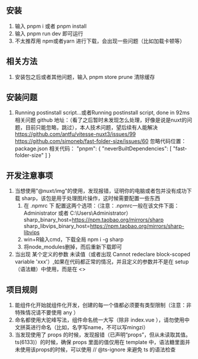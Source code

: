 ## 安装
1. 输入 pnpm i 或者 pnpm install 
2. 输入 pnpm run dev 即可运行
3. 不太推荐用 npm或者yarn 进行下载，会出现一些问题（比如加载卡顿等）

## 相关方法
1. 安装包之后或者其他问题，输入 pnpm store prune 清除缓存

## 安装问题
1. Running postinstall script...或者Running postinstall script, done in 92ms
相关问题 github 地址：（看了之后暂时未发现怎么处理，好像是说是nuxt的问题，目前只能忽略，跳过），本人技术问题，望后续有人能解决
https://github.com/antfu/vitesse-nuxt3/issues/99
https://github.com/simoneb/fast-folder-size/issues/60
忽略代码位置：package.json
相关代码：  "pnpm": {
                "neverBuiltDependencies": [
                "fast-folder-size"
                ]
            }

## 开发注意事项
1. 当想使用"@nuxt/img"的使用，发现报错，证明你的电脑或者包并没有成功下载 sharp，该包是用于处理图片操作，这时候需要配置一些东西
    1. 在 .npmrc 下 配置这两个选项：（注意：.npmrc一般在该文件下面：Administrator 或者 C:\Users\Administrator）
        sharp_binary_host=https://npm.taobao.org/mirrors/sharp
        sharp_libvips_binary_host=https://npm.taobao.org/mirrors/sharp-libvips
    2. win+R输入cmd，下载全局 npm i -g sharp
    3. 将node_modules删掉，而后重新下载即可
2. 当出现 某个定义的参数 未读值（或者出现 Cannot redeclare block-scoped variable 'xxx'）,如果在代码都正常的情况，并且定义的参数并不是在 setup（语法糖）中使用，而是在 <>

## 项目规则
1. 能组件化开始就组件化开发，创建的每一个值都必须要有类型限制（注意：非特殊情况请不要使用 any ）
2. 命名都使用大驼峰写法，组件命名统一大写（除非 index.vue ），请勿使用中文拼英进行命名（比如，名字写name，不可以写mingzi）
3. 当发现使用了 props 的时候，发现报错（已声明“props”，但从未读取其值。ts(6133)）的时候，确保 props 里面的值仅用在 template 中，语法糖里面并未使用该props的时候，可以使用 // @ts-ignore 来避免 ts 的语法检查
